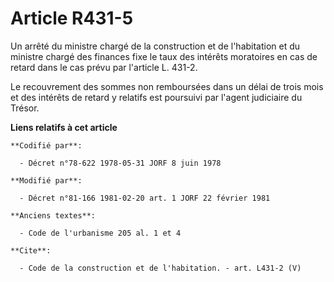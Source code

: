 # Article R431-5

Un arrêté du ministre chargé de la construction et de l'habitation et du ministre chargé des finances fixe le taux des
intérêts moratoires en cas de retard dans le cas prévu par l'article L. 431-2.

Le recouvrement des sommes non remboursées dans un délai de trois mois et des intérêts de retard y relatifs est poursuivi par
l'agent judiciaire du Trésor.

**Liens relatifs à cet article**

	**Codifié par**:

	  - Décret n°78-622 1978-05-31 JORF 8 juin 1978

	**Modifié par**:

	  - Décret n°81-166 1981-02-20 art. 1 JORF 22 février 1981

	**Anciens textes**:

	  - Code de l'urbanisme 205 al. 1 et 4

	**Cite**:

	  - Code de la construction et de l'habitation. - art. L431-2 (V)

